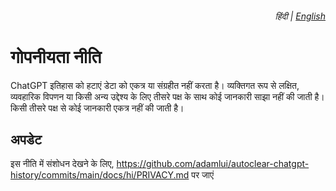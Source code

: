 <div align="right">
    <h6>
        <picture>
            <source type="image/svg+xml" media="(prefers-color-scheme: dark)" srcset="https://assets.autoclearchatgpt.com/images/icons/earth/white/icon32.svg">
            <img height=14 src="https://assets.autoclearchatgpt.com/images/icons/earth/black/icon32.svg">
        </picture>
        &nbsp;हिंदी |
        <a href="../PRIVACY.md">English</a>
    </h6>
</div>

# गोपनीयता नीति

ChatGPT इतिहास को हटाएं डेटा को एकत्र या संग्रहीत नहीं करता है। व्यक्तिगत रूप से लक्षित, व्यवहारिक विपणन या किसी अन्य उद्देश्य के लिए तीसरे पक्ष के साथ कोई जानकारी साझा नहीं की जाती है। किसी तीसरे पक्ष से कोई जानकारी एकत्र नहीं की जाती है।

## अपडेट

इस नीति में संशोधन देखने के लिए, https://github.com/adamlui/autoclear-chatgpt-history/commits/main/docs/hi/PRIVACY.md पर जाएं
